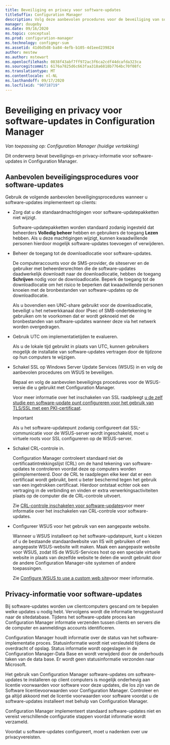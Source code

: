 ```yaml
---
title: Beveiliging en privacy voor software-updates
titleSuffix: Configuration Manager
description: Volg deze aanbevolen procedures voor de beveiliging van software-updates en informatie over de manier waarop Configuration Manager privacy-informatie verwerkt.
manager: dougeby
ms.date: 09/16/2020
ms.topic: conceptual
ms.prod: configuration-manager
ms.technology: configmgr-sum
ms.assetid: 41d6d5d8-ba84-4efb-b105-4d1eed239824
author: mestew
ms.author: mstewart
ms.openlocfilehash: 0838f43abf7ff972ac3f6ca2cdf44dcafda323ca
ms.sourcegitcommit: 6176a7825d6c663faa318a6818b7764bc70f08fc
ms.translationtype: MT
ms.contentlocale: nl-NL
ms.lasthandoff: 09/17/2020
ms.locfileid: "90718719"
---
```

# <a name="security-and-privacy-for-software-updates-in-configuration-manager"></a>Beveiliging en privacy voor software-updates in Configuration Manager

*Van toepassing op: Configuration Manager (huidige vertakking)*

Dit onderwerp bevat beveiligings-en privacy-informatie voor software-updates in Configuration Manager.  

##  <a name="security-best-practices-for-software-updates"></a><a name="BKMK_Security_HardwareInventory"></a> Aanbevolen beveiligingsprocedures voor software-updates  
 Gebruik de volgende aanbevolen beveiligingsprocedures wanneer u software-updates implementeert op clients:  

-   Zorg dat u de standaardmachtigingen voor software-updatepakketten niet wijzigt.  

     Software-updatepakketten worden standaard zodanig ingesteld dat beheerders **Volledig beheer** hebben en gebruikers de toegang **Lezen** hebben. Als u deze machtigingen wijzigt, kunnen kwaadwillende personen hierdoor mogelijk software-updates toevoegen of verwijderen.  

-   Beheer de toegang tot de downloadlocatie voor software-updates.  

     De computeraccounts voor de SMS-provider, de siteserver en de gebruiker met beheerdersrechten die de software-updates daadwerkelijk downloadt naar de downloadlocatie, hebben de toegang **Schrijven** nodig voor de downloadlocatie. Beperk de toegang tot de downloadlocatie om het risico te beperken dat kwaadwillende personen knoeien met de bronbestanden van software-updates op de downloadlocatie.  

     Als u bovendien een UNC-share gebruikt voor de downloadlocatie, beveiligt u het netwerkkanaal door IPsec of SMB-ondertekening te gebruiken om te voorkomen dat er wordt geknoeid met de bronbestanden van software-updates wanneer deze via het netwerk worden overgedragen.  

-   Gebruik UTC om implementatietijden te evalueren.  

     Als u de lokale tijd gebruikt in plaats van UTC, kunnen gebruikers mogelijk de installatie van software-updates vertragen door de tijdzone op hun computers te wijzigen.  

-   Schakel SSL op Windows Server Update Services (WSUS) in en volg de aanbevolen procedures om WSUS te beveiligen.  

     Bepaal en volg de aanbevolen beveiligings procedures voor de WSUS-versie die u gebruikt met Configuration Manager. 

     Voor meer informatie over het inschakelen van SSL raadpleegt [u de zelf studie een software-update punt configureren voor het gebruik van TLS/SSL met een PKI-certificaat](../get-started/software-update-point-ssl.md). 

    > [!IMPORTANT]  
    >  Als u het software-updatepunt zodanig configureert dat SSL-communicatie voor de WSUS-server wordt ingeschakeld, moet u virtuele roots voor SSL configureren op de WSUS-server.  

-   Schakel CRL-controle in.  

     Configuration Manager controleert standaard niet de certificaatintrekkingslijst (CRL) om de hand tekening van software-updates te controleren voordat deze op computers worden geïmplementeerd. Door de CRL te raadplegen elke keer dat er een certificaat wordt gebruikt, bent u beter beschermd tegen het gebruik van een ingetrokken certificaat. Hierdoor ontstaat echter ook een vertraging in de verbinding en vinden er extra verwerkingsactiviteiten plaats op de computer die de CRL-controle uitvoert.  

     Zie [CRL-controle inschakelen voor software-updates](../get-started/manage-settings-for-software-updates.md#crl-checking-for-software-updates)voor meer informatie over het inschakelen van CRL-controle voor software-updates.  

-   Configureer WSUS voor het gebruik van een aangepaste website.  

     Wanneer u WSUS installeert op het software-updatepunt, kunt u kiezen of u de bestaande standaardwebsite van IIS wilt gebruiken of een aangepaste WSUS-website wilt maken. Maak een aangepaste website voor WSUS, zodat IIS de WSUS-Services host op een speciale virtuele website in plaats van dezelfde website te delen die wordt gebruikt door de andere Configuration Manager-site systemen of andere toepassingen.  

     Zie [Configure WSUS to use a custom web site](plan-for-software-updates.md#BKMK_CustomWebSite)voor meer informatie.  

##  <a name="privacy-information-for-software-updates"></a><a name="BKMK_Privacy_HardwareInventory"></a> Privacy-informatie voor software-updates  
 Bij software-updates worden uw clientcomputers gescand om te bepalen welke updates u nodig hebt. Vervolgens wordt die informatie teruggestuurd naar de sitedatabase. Tijdens het software-update proces kan Configuration Manager informatie verzenden tussen clients en servers die de computer en aanmeldings accounts identificeren.  

 Configuration Manager houdt informatie over de status van het software-implementatie proces. Statusinformatie wordt niet versleuteld tijdens de overdracht of opslag. Status informatie wordt opgeslagen in de Configuration Manager-Data Base en wordt verwijderd door de onderhouds taken van de data base. Er wordt geen statusinformatie verzonden naar Microsoft.  

 Het gebruik van Configuration Manager software-updates om software-updates te installeren op client computers is mogelijk onderhevig aan licentie voorwaarden voor software voor deze updates, die los zijn van de Software licentievoorwaarden voor Configuration Manager. Controleer en ga altijd akkoord met de licentie voorwaarden voor software voordat u de software-updates installeert met behulp van Configuration Manager.  

 Configuration Manager implementeert standaard software-updates niet en vereist verschillende configuratie stappen voordat informatie wordt verzameld.  

 Voordat u software-updates configureert, moet u nadenken over uw privacyvereisten.  
